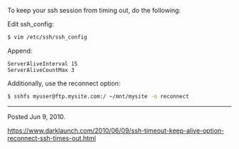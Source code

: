 To keep your ssh session from timing out, do the following:

Edit ssh_config:

```bash
$ vim /etc/ssh/ssh_config
```

Append:

```
ServerAliveInterval 15
ServerAliveCountMax 3
```

Additionally, use the reconnect option:

```bash
$ sshfs myuser@ftp.mysite.com:/ ~/mnt/mysite -o reconnect
```

---

Posted Jun 9, 2010.

https://www.darklaunch.com/2010/06/09/ssh-timeout-keep-alive-option-reconnect-ssh-times-out.html